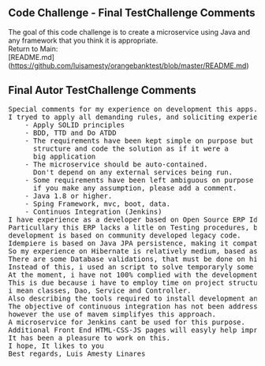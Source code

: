 ## Code Challenge - Final TestChallenge Comments
The goal of this code challenge is to create a microservice using Java and any framework that you think it is
appropriate.</br>
Return to Main: </br>
[README.md] (https://github.com/luisamesty/orangebanktest/blob/master/README.md)
## Final Autor TestChallenge Comments
<pre>
Special comments for my experience on development this apps.
I tryed to apply all demanding rules, and soliciting experience:
    - Apply SOLID principles
    - BDD, TTD and Do ATDD
    - The requirements have been kept simple on purpose but
      structure and code the solution as if it were a
      big application
    - The microservice should be auto-contained. 
      Don't depend on any external services being run.
    - Some requirements have been left ambiguous on purpose so,
      if you make any assumption, please add a comment.
    - Java 1.8 or higher.
    - Sping Framework, mvc, boot, data.
    - Continuos Integration (Jenkins)
I have experience as a developer based on Open Source ERP Idempiere. 
Particullary this ERP lacks a litle on Testing procedures, because most java plugin 
development is based on community developed legacy code.
Idempiere is based on Java JPA persistence, making it compatible for Oracle an PostgreSQL. 
So my experience on Hibernate is relatively medium, based as selft-taught and developer curiosity. 
There are some Database validations, that must be done on hibernate project table annotations model. 
Instead of this, i used an script to solve temporaryly some table constrains. I recognize it is not a good practice, specially on ORM development.
At the moment, i have not 100% complied with the development of applications under a testing approach. 
This is due because i have to employ time on project structure design, 
i mean classes, Dao, Service and Controller. 
Also describing the tools required to install development and production environment.
The objective of continuous integration has not been addressed in this exercise, 
however the use of mavem simplifyes this approach.
A microservice for Jenkins cant be used for this purpose.
Additional Front End HTML-CSS-JS pages will easyly help improve testing on production environment.
It has been a pleasure to work on this.
I hope, It likes to you
Best regards, Luis Amesty Linares 
</pre>
